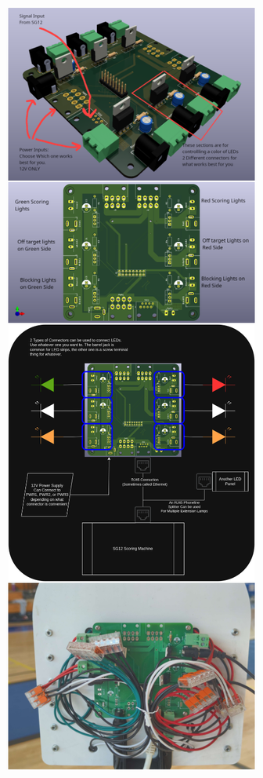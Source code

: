 ![Annotated Image of 3D PCB Rendering](images/annotated_pcb_3d_view.png)
![Annotated image of a birdseye view](images/annotated_pcb_3d_view_birdseye.png)
![Wiring Diagram](images/WiringDiagram.png)
![Actual Wiring Picture](images/actual_wiring.jpg)
